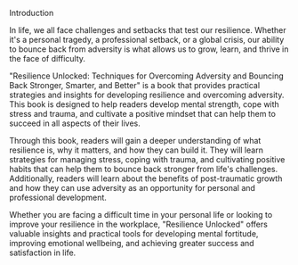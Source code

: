 Introduction

In life, we all face challenges and setbacks that test our resilience. Whether it's a personal tragedy, a professional setback, or a global crisis, our ability to bounce back from adversity is what allows us to grow, learn, and thrive in the face of difficulty.

"Resilience Unlocked: Techniques for Overcoming Adversity and Bouncing Back Stronger, Smarter, and Better" is a book that provides practical strategies and insights for developing resilience and overcoming adversity. This book is designed to help readers develop mental strength, cope with stress and trauma, and cultivate a positive mindset that can help them to succeed in all aspects of their lives.

Through this book, readers will gain a deeper understanding of what resilience is, why it matters, and how they can build it. They will learn strategies for managing stress, coping with trauma, and cultivating positive habits that can help them to bounce back stronger from life's challenges. Additionally, readers will learn about the benefits of post-traumatic growth and how they can use adversity as an opportunity for personal and professional development.

Whether you are facing a difficult time in your personal life or looking to improve your resilience in the workplace, "Resilience Unlocked" offers valuable insights and practical tools for developing mental fortitude, improving emotional wellbeing, and achieving greater success and satisfaction in life.
